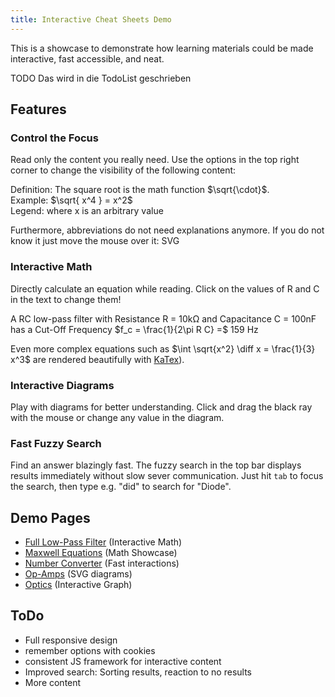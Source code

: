 ```yaml
---
title: Interactive Cheat Sheets Demo
---
```


This is a showcase to demonstrate how learning materials could be made interactive, fast accessible, and neat.

TODO Das wird in die TodoList geschrieben

## Features

### Control the Focus
Read only the content you really need. Use the options in the top right corner to change the visibility of the following content:<br>
<div class="definition">Definition: The square root is the math function $\sqrt{\cdot}$.<br></div>
<div class="example">Example: $\sqrt{ x^4 } = x^2$<br></div>
<div class="legend">Legend: where x is an arbitrary value</div>

Furthermore, abbreviations do not need explanations anymore. If you do not know it just move the mouse over it: SVG

### Interactive Math
Directly calculate an equation while reading. Click on the values of R and C in the text to change them!

A RC low-pass filter with Resistance R = <span id="R_val" onclick="askValue(this.id)">10k</span>Ω and Capacitance C = <span id="C_val" onclick="askValue(this.id)">100n</span>F has a Cut-Off Frequency $f_c = \frac{1}{2\pi R C} =$ <tspan id="F_val">159 Hz</tspan><br>

Even more complex equations such as
$\int \sqrt{x^2} \diff x = \frac{1}{3} x^3$
are rendered beautifully with [KaTex](https://khan.github.io/KaTeX/)).



### Interactive Diagrams
Play with diagrams for better understanding. Click and drag the black ray with the mouse or change any value in the diagram.

<object class="fig" style="width: 18em" id="obj_fraction" data="res/img/content-images/fraction.svg" type="image/svg+xml"></object>


### Fast Fuzzy Search
Find an answer blazingly fast. The fuzzy search in the top bar displays results immediately without slow sever communication. Just hit `tab` to focus the search, then type e.g. "did" to search for "Diode".



## Demo Pages
 * [Full Low-Pass Filter](low-pass.html) (Interactive Math)
 * [Maxwell Equations](maxwell.html) (Math Showcase)
 * [Number Converter](numbers.html) (Fast interactions)
 * [Op-Amps](op-amp.html) (SVG diagrams)
 * [Optics](optic.html) (Interactive Graph)


## ToDo
* Full responsive design
* remember options with cookies
* consistent JS framework for interactive content
* Improved search: Sorting results, reaction to no results
* More content



<script type="text/javascript">
function RC_calcFrequency() {
 var C1 = getValue( document.getElementById("C_val").textContent );
 var R1 = getValue( document.getElementById("R_val").textContent );
 var F1 = document.getElementById("F_val");
 var freq = 1/(2 * Math.PI * C1 * R1);
 F1.textContent=freq.toPrecision(3)+" Hz";
 tau.textContent=(R1 * C1 * 1000).toPrecision(3)+" ms";
}

function syncValues(id, value){
    RC_calcFrequency();
}
</script>

